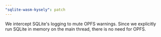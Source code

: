 ```yaml
---
"sqlite-wasm-kysely": patch
---
```


We intercept SQLite's logging to mute OPFS warnings. Since we explicitly run SQLite in memory on the main thread, there is no need for OPFS.
